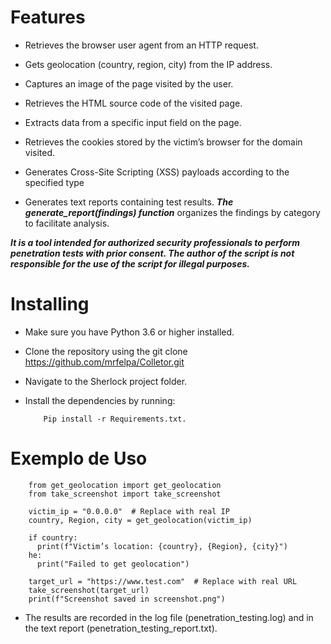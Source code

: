 # Features

- Retrieves the browser user agent from an HTTP request.

- Gets geolocation (country, region, city) from the IP address.

- Captures an image of the page visited by the user.

- Retrieves the HTML source code of the visited page.

- Extracts data from a specific input field on the page.
  
- Retrieves the cookies stored by the victim’s browser for the domain visited.

- Generates Cross-Site Scripting (XSS) payloads according to the specified type

- Generates text reports containing test results. ***The generate_report(findings) function*** organizes the findings by category to facilitate analysis.

 ***It is a tool intended for authorized security professionals to perform penetration tests with prior consent. The author of the script is not responsible for the use of the script for illegal purposes.***

# Installing
- Make sure you have Python 3.6 or higher installed.
  
- Clone the repository using the git clone https://github.com/mrfelpa/Colletor.git
  
- Navigate to the Sherlock project folder.
  
- Install the dependencies by running:

          Pip install -r Requirements.txt.

# Exemplo de Uso

        from get_geolocation import get_geolocation
        from take_screenshot import take_screenshot
        
        victim_ip = "0.0.0.0"  # Replace with real IP
        country, Region, city = get_geolocation(victim_ip)
        
        if country:
          print(f"Victim’s location: {country}, {Region}, {city}")
        he:
          print("Failed to get geolocation")
        
        target_url = "https://www.test.com"  # Replace with real URL
        take_screenshot(target_url)
        print(f"Screenshot saved in screenshot.png")

- The results are recorded in the log file (penetration_testing.log) and in the text report (penetration_testing_report.txt).
